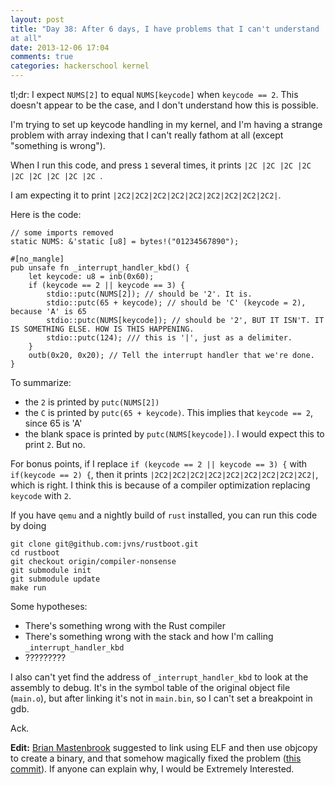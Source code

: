 ```yaml
---
layout: post
title: "Day 38: After 6 days, I have problems that I can't understand
at all"
date: 2013-12-06 17:04
comments: true
categories: hackerschool kernel
---
```


tl;dr: I expect `NUMS[2]` to equal `NUMS[keycode]` when `keycode ==
2`. This doesn't appear to be the case, and I don't understand how
this is possible.

I'm trying to set up keycode handling in my kernel, and I'm having a
strange problem with array indexing that I can't really fathom at all
(except "something is wrong").

When I run this code, and press `1` several times, it prints `|2C |2C |2C |2C |2C |2C |2C |2C |2C `. 

I am expecting it to print `|2C2|2C2|2C2|2C2|2C2|2C2|2C2|2C2|2C2|`.

Here is the code:

~~~
// some imports removed
static NUMS: &'static [u8] = bytes!("01234567890");

#[no_mangle]
pub unsafe fn _interrupt_handler_kbd() {
    let keycode: u8 = inb(0x60);
    if (keycode == 2 || keycode == 3) {
        stdio::putc(NUMS[2]); // should be '2'. It is.
        stdio::putc(65 + keycode); // should be 'C' (keycode = 2), because 'A' is 65 
        stdio::putc(NUMS[keycode]); // should be '2', BUT IT ISN'T. IT IS SOMETHING ELSE. HOW IS THIS HAPPENING. 
        stdio::putc(124); /// this is '|', just as a delimiter.
    }
    outb(0x20, 0x20); // Tell the interrupt handler that we're done.
}
~~~

To summarize:

* the `2` is printed by `putc(NUMS[2])`
* the `C` is printed by `putc(65 + keycode)`. This implies that `keycode == 2`, since 65 is 'A'
* the blank space is printed by `putc(NUMS[keycode])`. I would expect this to print `2`. But no.

For bonus points, if I replace `if (keycode == 2 || keycode == 3) {`
with `if(keycode == 2) {`, then it prints
`|2C2|2C2|2C2|2C2|2C2|2C2|2C2|2C2|2C2|`, which is right. I think this
is because of a compiler optimization replacing `keycode` with `2`.

If you have `qemu` and a nightly build of `rust` installed, you can
run this code by doing

~~~
git clone git@github.com:jvns/rustboot.git
cd rustboot
git checkout origin/compiler-nonsense
git submodule init
git submodule update
make run
~~~

Some hypotheses:

* There's something wrong with the Rust compiler
* There's something wrong with the stack and how I'm calling
  `_interrupt_handler_kbd`
* ?????????

I also can't yet find the address of `_interrupt_handler_kbd` to look
at the assembly to debug. It's in the symbol table of the original
object file (`main.o`), but after linking it's not in `main.bin`, so I
can't set a breakpoint in gdb.

Ack.

**Edit:** [Brian Mastenbrook](http://brian.mastenbrook.net/) suggested
to link using ELF and then use objcopy to create a binary, and that
somehow magically fixed the problem
([this commit](https://github.com/jvns/rustboot/commit/2dab3a8ca693a1754b498f05472670e15343bb07)).
If anyone can explain why, I would be Extremely Interested.
